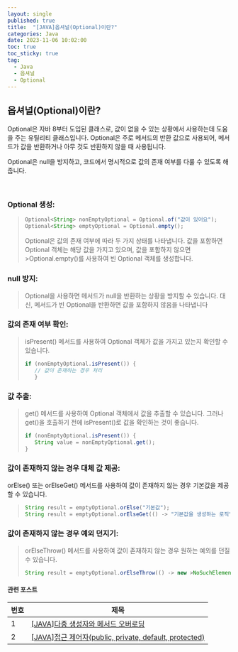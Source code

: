 ```yaml
---
layout: single
published: true
title:  "[JAVA]옵셔널(Optional)이란?"
categories: Java
date: 2023-11-06 10:02:00
toc: true
toc_sticky: true
tag:   
  - Java
  - 옵셔널
  - Optional
---
```


## 옵셔널(Optional)이란?

<p>
Optional은 자바 8부터 도입된 클래스로, 값이 없을 수 있는 상황에서 사용하는데 도움을 주는 유틸리티 클래스입니다. Optional은 주로 메서드의 반환 값으로 사용되어, 메서드가 값을 반환하거나 아무 것도 반환하지 않을 때 사용됩니다.

Optional은 null을 방지하고, 코드에서 명시적으로 값의 존재 여부를 다룰 수 있도록 해줍니다. 
  

<br>

### Optional 생성:

>```java
>Optional<String> nonEmptyOptional = Optional.of("값이 있어요");
>Optional<String> emptyOptional = Optional.empty();
>```
>Optional은 값의 존재 여부에 따라 두 가지 상태를 나타냅니다. 값을 포함하면 Optional 객체는 해당 값을 가지고 있으며, 값을 포함하지 않으면 >Optional.empty()를 사용하여 빈 Optional 객체를 생성합니다.

### null 방지:

>Optional을 사용하면 메서드가 null을 반환하는 상황을 방지할 수 있습니다. 대신, 메서드가 빈 Optional을 반환하면 값을 포함하지 않음을 나타냅니다




### 값의 존재 여부 확인:

>isPresent() 메서드를 사용하여 Optional 객체가 값을 가지고 있는지 확인할 수 있습니다.
>```java
>if (nonEmptyOptional.isPresent()) {
>    // 값이 존재하는 경우 처리
>    }
>```    




### 값 추출:

>get() 메서드를 사용하여 Optional 객체에서 값을 추출할 수 있습니다. 그러나 get()을 호출하기 전에 isPresent()로 값을 확인하는 것이 좋습니다.
>```java
>if (nonEmptyOptional.isPresent()) {
>    String value = nonEmptyOptional.get();
>}
>```    


### 값이 존재하지 않는 경우 대체 값 제공:

orElse() 또는 orElseGet() 메서드를 사용하여 값이 존재하지 않는 경우 기본값을 제공할 수 있습니다.
>```java
>String result = emptyOptional.orElse("기본값");
>String result = emptyOptional.orElseGet(() -> "기본값을 생성하는 로직");
>```  



### 값이 존재하지 않는 경우 예외 던지기:

>orElseThrow() 메서드를 사용하여 값이 존재하지 않는 경우 원하는 예외를 던질 수 있습니다.
>```java
>String result = emptyOptional.orElseThrow(() -> new >NoSuchElementException("값이 없습니다."));
>```  





#### 관련 포스트

|번호	  |제목|
|---|---|
|1|[[JAVA]다중 생성자와 메서드 오버로딩](https://baxdailygit.github.io/java/java_multiple_constructors/)|
|2|[[JAVA]접근 제어자(public, private, default, protected)](https://baxdailygit.github.io/java/java_access_modifier/)|







